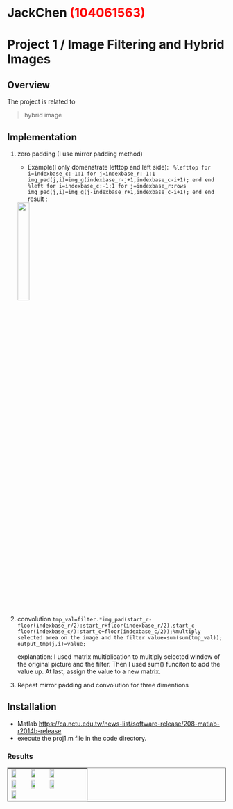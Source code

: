 # JackChen <span style="color:red">(104061563)</span>

# Project 1 / Image Filtering and Hybrid Images

## Overview
The project is related to 
> hybrid image


## Implementation
1. zero padding (I use mirror padding method)
	* 	Example(I only domenstrate lefttop and left side): 
`
	%lefttop
		 for i=indexbase_c:-1:1
		     for j=indexbase_r:-1:1
        		   img_pad(j,i)=img_g(indexbase_r-j+1,indexbase_c-i+1);
	  	     end
		end
		%left
		 for i=indexbase_c:-1:1
		     for j=indexbase_r:rows
		           img_pad(j,i)=img_g(j-indexbase_r+1,indexbase_c-i+1);
		    end
	        end`
	result : 
	<img src="padded_example.bmp" width="24%"/>

2. convolution 
		`tmp_val=filter.*img_pad(start_r-floor(indexbase_r/2):start_r+floor(indexbase_r/2),start_c-floor(indexbase_c/):start_c+floor(indexbase_c/2));%multiply selected area on the image and the filter
            	value=sum(sum(tmp_val));
            	output_tmp(j,i)=value; 	`
	
   explanation: 
   I used matrix multiplication to multiply selected window of the original picture and the filter. Then I used sum() funciton to add the value up. At last, assign the value to a new matrix.

3. Repeat mirror padding and convolution for three dimentions 
   



## Installation
* Matlab https://ca.nctu.edu.tw/news-list/software-release/208-matlab-r2014b-release
* execute the proj1.m file in the code directory.

### Results

<table border=1>
<tr>
<td>
<img src="./result/birdane.jpg" width="24%"/>
<img src="./result/catdog.jpg"  width="24%"/>
<img src="./result/einstlyn.jpg" width="24%"/>
<img src="./result/fishmarin.jpg" width="24%"/>
<img src="./result/result4.bmp" width="24%"/>
<img src="./result/result5.bmp" width="24%"/>
<img src="./result/result6.bmp" width="24%"/>
</td>
</tr>


</table>

